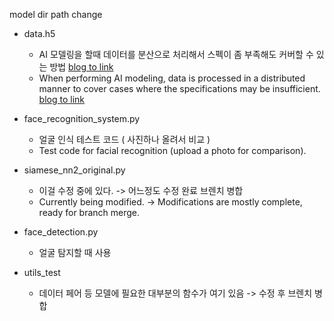 
model dir path change

- data.h5 
    - AI 모델링을 할때 데이터를 분산으로 처리해서 스펙이 좀 부족해도 커버할 수 있는 방법 [blog to link](https://nuxlear.tistory.com/4)
    - When performing AI modeling, data is processed in a distributed manner to cover cases where the specifications may be insufficient. [blog to link](https://nuxlear.tistory.com/4)

- face_recognition_system.py 
    - 얼굴 인식 테스트 코드 ( 사진하나 올려서 비교 )
    - Test code for facial recognition (upload a photo for comparison).

- siamese_nn2_original.py 
    - 이걸 수정 중에 있다. -> 어느정도 수정 완료 브렌치 병합
    - Currently being modified. -> Modifications are mostly complete, ready for branch merge.

- face_detection.py 
    - 얼굴 탐지할 때 사용

- utils_test 
    - 데이터 페어 등 모델에 필요한 대부분의 함수가 여기 있음 -> 수정 후 브렌치 병합